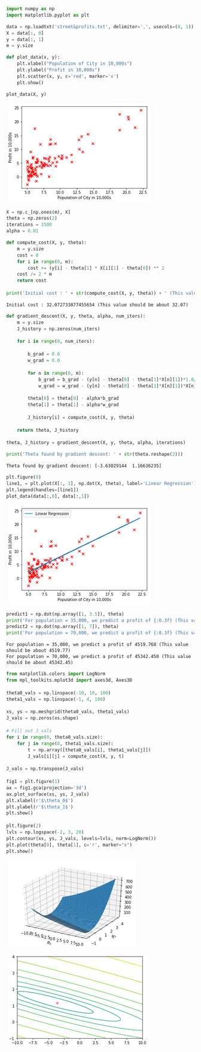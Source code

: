 

```python
import numpy as np
import matplotlib.pyplot as plt
```


```python
data = np.loadtxt('street&profits.txt', delimiter=',', usecols=(0, 1))
X = data[:, 0]
y = data[:, 1]
m = y.size
```


```python
def plot_data(x, y):
    plt.xlabel("Population of City in 10,000s")
    plt.ylabel("Profit in 10,000s")
    plt.scatter(x, y, c='red', marker='x')
    plt.show()
```


```python
plot_data(X, y)
```


![png](output_3_0.png)



```python
X = np.c_[np.ones(m), X]
theta = np.zeros(2)
iterations = 1500
alpha = 0.01
```


```python
def compute_cost(X, y, theta):
    m = y.size
    cost = 0
    for i in range(0, m):
        cost += (y[i] - theta[1] * X[i][1] - theta[0]) ** 2
    cost /= 2 * m
    return cost

print('Initial cost : ' + str(compute_cost(X, y, theta)) + ' (This value should be about 32.07)')
```

    Initial cost : 32.072733877455654 (This value should be about 32.07)
    


```python
def gradient_descent(X, y, theta, alpha, num_iters):
    m = y.size
    J_history = np.zeros(num_iters)

    for i in range(0, num_iters):
        
        b_grad = 0.0
        w_grad = 0.0
    
        for n in range(0, m):
            b_grad = b_grad - (y[n] - theta[0] - theta[1]*X[n][1])*1.0/m
            w_grad = w_grad - (y[n] - theta[0] - theta[1]*X[n][1])*X[n][1]/m
    
        theta[0] = theta[0] - alpha*b_grad
        theta[1] = theta[1] - alpha*w_grad

        J_history[i] = compute_cost(X, y, theta)

    return theta, J_history

theta, J_history = gradient_descent(X, y, theta, alpha, iterations)
```


```python
print('Theta found by gradient descent: ' + str(theta.reshape(2)))
```

    Theta found by gradient descent: [-3.63029144  1.16636235]
    


```python
plt.figure(0)
line1, = plt.plot(X[:, 1], np.dot(X, theta), label='Linear Regression')
plt.legend(handles=[line1])
plot_data(data[:,0], data[:,1])
```


![png](output_8_0.png)



```python
predict1 = np.dot(np.array([1, 3.5]), theta)
print('For population = 35,000, we predict a profit of {:0.3f} (This value should be about 4519.77)'.format(predict1*10000))
predict2 = np.dot(np.array([1, 7]), theta)
print('For population = 70,000, we predict a profit of {:0.3f} (This value should be about 45342.45)'.format(predict2*10000))
```

    For population = 35,000, we predict a profit of 4519.768 (This value should be about 4519.77)
    For population = 70,000, we predict a profit of 45342.450 (This value should be about 45342.45)
    


```python
from matplotlib.colors import LogNorm
from mpl_toolkits.mplot3d import axes3d, Axes3D

theta0_vals = np.linspace(-10, 10, 100)
theta1_vals = np.linspace(-1, 4, 100)

xs, ys = np.meshgrid(theta0_vals, theta1_vals)
J_vals = np.zeros(xs.shape)

# Fill out J_vals
for i in range(0, theta0_vals.size):
    for j in range(0, theta1_vals.size):
        t = np.array([theta0_vals[i], theta1_vals[j]])
        J_vals[i][j] = compute_cost(X, y, t)

J_vals = np.transpose(J_vals)

fig1 = plt.figure(1)
ax = fig1.gca(projection='3d')
ax.plot_surface(xs, ys, J_vals)
plt.xlabel(r'$\theta_0$')
plt.ylabel(r'$\theta_1$')
plt.show()

plt.figure(2)
lvls = np.logspace(-2, 3, 20)
plt.contour(xs, ys, J_vals, levels=lvls, norm=LogNorm())
plt.plot(theta[0], theta[1], c='r', marker="x")
plt.show()
```


![png](output_10_0.png)



![png](output_10_1.png)

